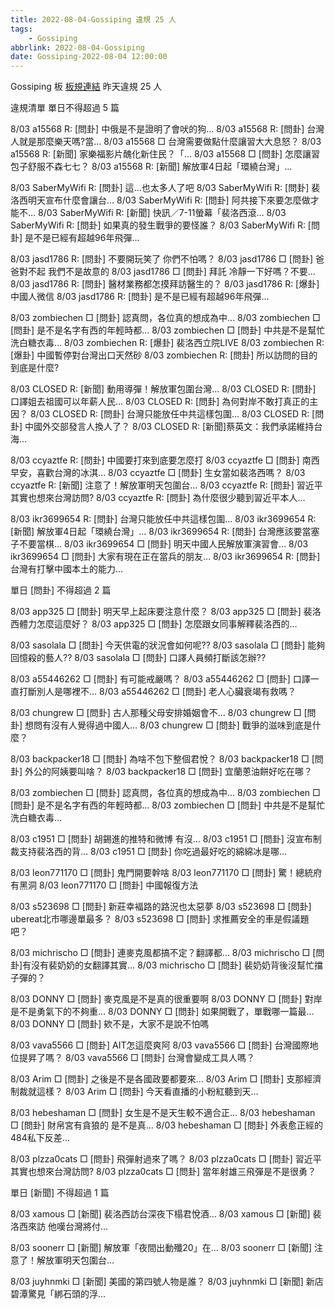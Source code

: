 ```yaml
---
title: 2022-08-04-Gossiping 違規 25 人
tags:
    - Gossiping
abbrlink: 2022-08-04-Gossiping
date: Gossiping-2022-08-04 12:00:00
---
```

Gossiping 板 [板規連結](https://www.ptt.cc/bbs/Gossiping/M.1637425085.A.07D.html)
昨天違規 25 人
<!-- more -->

違規清單
單日不得超過 5 篇

8/03 a15568 R: [問卦] 中俄是不是證明了會吠的狗…
8/03 a15568 R: [問卦] 台灣人就是那麼樂天嗎?當…
8/03 a15568 □ 台灣需要做點什麼讓習大大息怒？
8/03 a15568 R: [新聞] 家樂福影片醜化新住民？「…
8/03 a15568 □ [問卦] 怎麼讓習包子舒服不森七七？
8/03 a15568 R: [新聞] 解放軍4日起「環繞台灣」…

8/03 SaberMyWifi R: [問卦] 這...也太多人了吧
8/03 SaberMyWifi R: [問卦] 裴洛西明天宣布什麼會讓台…
8/03 SaberMyWifi R: [問卦] 阿共接下來要怎麼做才能不…
8/03 SaberMyWifi R: [新聞] 快訊／7-11螢幕「裴洛西滾…
8/03 SaberMyWifi R: [問卦] 如果真的發生戰爭的要怪誰？
8/03 SaberMyWifi R: [問卦] 是不是已經有超越96年飛彈…

8/03 jasd1786 R: [問卦] 不要開玩笑了 你們不怕嗎？
8/03 jasd1786 □ [問卦] 爸爸對不起 我們不是故意的
8/03 jasd1786 □ [問卦] 拜託 冷靜一下好嗎？不要…
8/03 jasd1786 R: [問卦] 醫材業務都怎摸拜訪醫生的？
8/03 jasd1786 R: [爆卦] 中國人微信
8/03 jasd1786 R: [問卦] 是不是已經有超越96年飛彈…

8/03 zombiechen □ [問卦] 認真問，各位真的想成為中…
8/03 zombiechen □ [問卦] 是不是名字有西的年輕時都…
8/03 zombiechen □ [問卦] 中共是不是幫忙洗白糖衣毒…
8/03 zombiechen R: [爆卦] 裴洛西立院LIVE
8/03 zombiechen R: [爆卦] 中國暫停對台灣出口天然砂
8/03 zombiechen R: [問卦] 所以訪問的目的到底是什麼?

8/03 CLOSED R: [新聞] 動用導彈！解放軍包圍台灣…
8/03 CLOSED R: [問卦] 口譯姐去祖國可以年薪人民…
8/03 CLOSED R: [問卦] 為何對岸不敢打真正的主因？
8/03 CLOSED R: [問卦] 台灣只能放任中共這樣包圍…
8/03 CLOSED R: [問卦] 中國外交部發言人換人了？
8/03 CLOSED R: [新聞]蔡英文：我們承諾維持台海…

8/03 ccyaztfe R: [問卦] 中國要打來到底要怎麼打
8/03 ccyaztfe □ [問卦] 南西早安，喜歡台灣的冰淇…
8/03 ccyaztfe □ [問卦] 生女當如裴洛西嗎？
8/03 ccyaztfe R: [新聞] 注意了！解放軍明天包圍台…
8/03 ccyaztfe R: [問卦] 習近平其實也想來台灣訪問?
8/03 ccyaztfe R: [問卦] 為什麼很少聽到習近平本人…

8/03 ikr3699654 R: [問卦] 台灣只能放任中共這樣包圍…
8/03 ikr3699654 R: [新聞] 解放軍4日起「環繞台灣」…
8/03 ikr3699654 R: [問卦] 台灣應該要當塞子不要當棋…
8/03 ikr3699654 □ [問卦] 明天中國人民解放軍演習會…
8/03 ikr3699654 □ [問卦] 大家有現在正在當兵的朋友…
8/03 ikr3699654 R: [問卦] 台灣有打擊中國本土的能力…

單日 [問卦] 不得超過 2 篇

8/03 app325 □ [問卦] 明天早上起床要注意什麼？
8/03 app325 □ [問卦] 裴洛西體力怎麼這麼好？
8/03 app325 □ [問卦] 怎麼跟女同事解釋裴洛西的…

8/03 sasolala □ [問卦] 今天供電的狀況會如何呢??
8/03 sasolala □ [問卦] 能夠回憶殺的藝人??
8/03 sasolala □ [問卦] 口譯人員頻打斷該怎辦??

8/03 a55446262 □ [問卦] 有可能戒嚴嗎？
8/03 a55446262 □ [問卦] 口譯一直打斷別人是哪裡不…
8/03 a55446262 □ [問卦] 老人心臟衰竭有救嗎？

8/03 chungrew □ [問卦] 古人那種父母安排婚姻會不…
8/03 chungrew □ [問卦] 想問有沒有人覺得過中國人…
8/03 chungrew □ [問卦] 戰爭的滋味到底是什麼？

8/03 backpacker18 □ [問卦] 為啥不包下整個君悅？
8/03 backpacker18 □ [問卦] 外公的阿姨要叫啥？
8/03 backpacker18 □ [問卦] 宜蘭蔥油餅好吃在哪？

8/03 zombiechen □ [問卦] 認真問，各位真的想成為中…
8/03 zombiechen □ [問卦] 是不是名字有西的年輕時都…
8/03 zombiechen □ [問卦] 中共是不是幫忙洗白糖衣毒…

8/03 c1951 □ [問卦] 胡錫進的推特和微博 有沒…
8/03 c1951 □ [問卦] 沒宣布制裁支持裴洛西的背…
8/03 c1951 □ [問卦] 你吃過最好吃的綿綿冰是哪…

8/03 leon771170 □ [問卦] 鬼門開要幹啥
8/03 leon771170 □ [問卦] 驚！總統府有黑洞
8/03 leon771170 □ [問卦] 中國報復方法

8/03 s523698 □ [問卦] 新莊幸褔路的路況也太惡夢
8/03 s523698 □ [問卦] ubereat北市哪邊單最多？
8/03 s523698 □ [問卦] 求推薦安全的車是假議題吧？

8/03 michrischo □ [問卦] 連麥克風都搞不定？翻譯都…
8/03 michrischo □ [問卦]有沒有裴奶奶的女翻譯其實…
8/03 michrischo □ [問卦] 裴奶奶背後沒幫忙擋子彈的？

8/03 DONNY □ [問卦] 麥克風是不是真的很重要啊
8/03 DONNY □ [問卦] 對岸是不是勇氣下的不夠重…
8/03 DONNY □ [問卦] 如果開戰了，單戰哪一篇最…
8/03 DONNY □ [問卦] 欸不是，大家不是說不怕嗎

8/03 vava5566 □ [問卦] AIT怎這麼爽阿
8/03 vava5566 □ [問卦] 台灣國際地位提昇了嗎？
8/03 vava5566 □ [問卦] 台灣會變成工具人嗎？

8/03 Arim □ [問卦] 之後是不是各國政要都要來…
8/03 Arim □ [問卦] 支那經濟制裁就這樣？
8/03 Arim □ [問卦] 今天看直播的小粉紅聽到天…

8/03 hebeshaman □ [問卦] 女生是不是天生較不適合正…
8/03 hebeshaman □ [問卦] 財帛宮有貪狼的 是不是真…
8/03 hebeshaman □ [問卦] 外表愈正經的 484私下反差…

8/03 plzza0cats □ [問卦] 飛彈射過來了嗎？
8/03 plzza0cats □ [問卦] 習近平其實也想來台灣訪問?
8/03 plzza0cats □ [問卦] 當年射雄三飛彈是不是很勇？

單日 [新聞] 不得超過 1 篇

8/03 xamous □ [新聞] 裴洛西訪台深夜下榻君悅酒…
8/03 xamous □ [新聞] 裴洛西來訪 他嘆台灣將付…

8/03 soonerr □ [新聞] 解放軍「夜間出動殲20」在…
8/03 soonerr □ [新聞] 注意了！解放軍明天包圍台…

8/03 juyhnmki □ [新聞] 美國的第四號人物是誰？
8/03 juyhnmki □ [新聞] 新店碧潭驚見「綁石頭的浮…